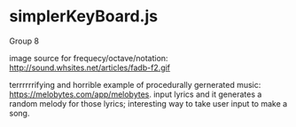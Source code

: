 # simplerKeyBoard.js
Group 8

image source for frequecy/octave/notation: http://sound.whsites.net/articles/fadb-f2.gif

terrrrrrifying and horrible example of procedurally gernerated music: https://melobytes.com/app/melobytes.
input lyrics and it generates a random melody for those lyrics; interesting way to take user input to make a song.
